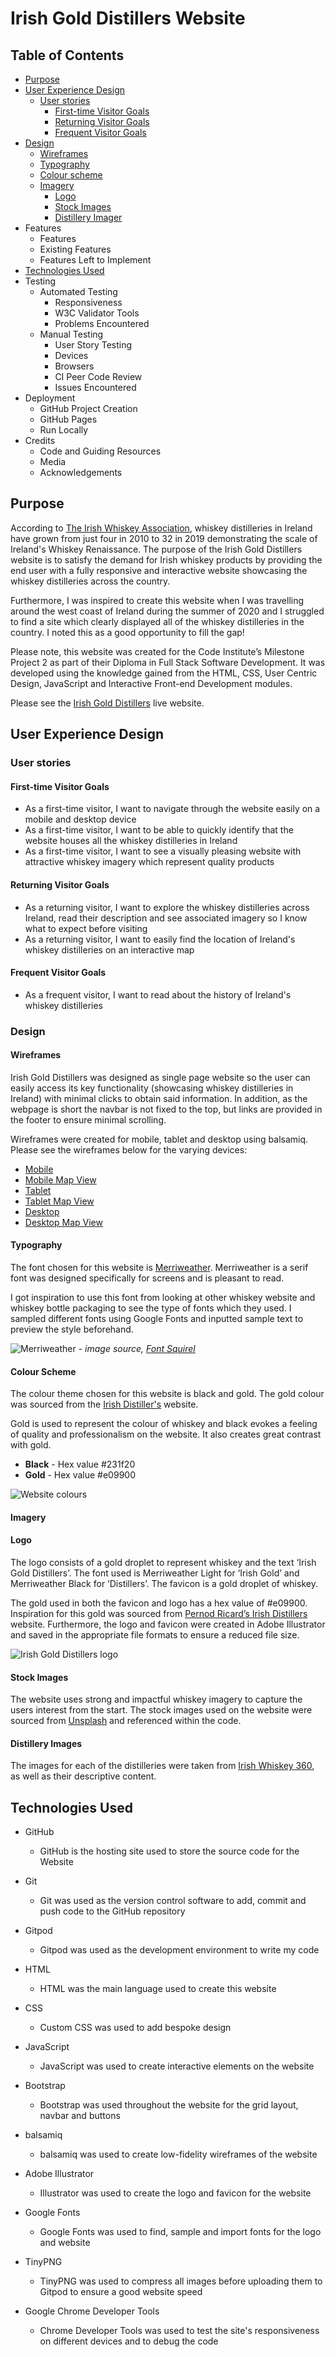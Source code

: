 # Irish Gold Distillers Website

## Table of Contents
* [Purpose](#purpose)
* [User Experience Design](#user-experience-design)
    * [User stories](#user-stories)
        * [First-time Visitor Goals](#first-time-visitor-goals)
        * [Returning Visitor Goals](#returning-visitor-goals)
        * [Frequent Visitor Goals](#frequent-visitor-goals)
* [Design](#design)
    * [Wireframes](#wireframes)
    * [Typography](#typography)
    * [Colour scheme](#colour-scheme)
    * [Imagery](#imagery)
        * [Logo](#logo)
        * [Stock Images](#stock-images)
        * [Distillery Imager](#distillery-images)
* Features
    * Features
    * Existing Features
    * Features Left to Implement
* [Technologies Used](#technologies-used)
* Testing
    * Automated Testing
        * Responsiveness
        * W3C Validator Tools
        * Problems Encountered
    * Manual Testing
        * User Story Testing
        * Devices
        * Browsers
        * CI Peer Code Review
        * Issues Encountered
* Deployment
    * GitHub Project Creation
    * GitHub Pages
    * Run Locally
* Credits
    * Code and Guiding Resources
    * Media
    * Acknowledgements

## Purpose

According to [The Irish Whiskey Association](https://www.drinksireland.ie/Sectors/DI/DI.nsf/vPagesWhiskey/Industry_in_Ireland~the-irish-whiskey-industry!OpenDocument), whiskey distilleries in Ireland have grown from just four in 2010 to 32 in 2019 demonstrating the scale of Ireland's Whiskey Renaissance. The purpose of the Irish Gold Distillers website is to satisfy the demand for Irish whiskey products by providing the end user with a fully responsive and interactive website showcasing the whiskey distilleries across the country. 

Furthermore, I was inspired to create this website when I was travelling around the west coast of Ireland during the summer of 2020 and I struggled to find a site which clearly displayed all of the whiskey distilleries in the country. I noted this as a good opportunity to fill the gap!

Please note, this website was created for the Code Institute’s Milestone Project 2 as part of their Diploma in Full Stack Software Development. It was developed using the knowledge gained from the HTML, CSS, User Centric Design, JavaScript and Interactive Front-end Development modules.

Please see the [Irish Gold Distillers](https://jessicajuliet.github.io/irish-gold-distillers/) live website.

## User Experience Design

### User stories

#### First-time Visitor Goals

* As a first-time visitor, I want to navigate through the website easily on a mobile and desktop device
* As a first-time visitor, I want to be able to quickly identify that the website houses all the whiskey distilleries in Ireland 
* As a first-time visitor, I want to see a visually pleasing website with attractive whiskey imagery which represent quality products

#### Returning Visitor Goals

* As a returning visitor, I want to explore the whiskey distilleries across Ireland, read their description and see associated imagery so I know what to expect before  visiting
* As a returning visitor, I want to easily find the location of Ireland's whiskey distilleries on an interactive map

#### Frequent Visitor Goals
* As a frequent visitor, I want to read about the history of Ireland's whiskey distilleries

### Design

#### Wireframes

Irish Gold Distillers was designed as single page website so the user can easily access its key functionality (showcasing whiskey distilleries in Ireland) with minimal clicks to obtain said information. In addition, as the webpage is short the navbar is not fixed to the top, but links are provided in the footer to ensure minimal scrolling. 

Wireframes were created for mobile, tablet and desktop using balsamiq. Please see the wireframes below for the varying devices:

* [Mobile](https://github.com/JessicaJuliet/irish-gold-distillers/blob/1b44ad115d37410ba98e85bcfdb99d100b33c9df/wireframes/mobile.png)
* [Mobile Map View](https://github.com/JessicaJuliet/irish-gold-distillers/blob/1b44ad115d37410ba98e85bcfdb99d100b33c9df/wireframes/mobile-map-view.png)
* [Tablet](https://github.com/JessicaJuliet/irish-gold-distillers/blob/1b44ad115d37410ba98e85bcfdb99d100b33c9df/wireframes/tablet.png)
* [Tablet Map View](https://github.com/JessicaJuliet/irish-gold-distillers/blob/1b44ad115d37410ba98e85bcfdb99d100b33c9df/wireframes/tablet-map-view.png)
* [Desktop](https://github.com/JessicaJuliet/irish-gold-distillers/blob/1b44ad115d37410ba98e85bcfdb99d100b33c9df/wireframes/desktop.png)
* [Desktop Map View](https://github.com/JessicaJuliet/irish-gold-distillers/blob/1b44ad115d37410ba98e85bcfdb99d100b33c9df/wireframes/desktop-map-view.png)

#### Typography

The font chosen for this website is [Merriweather](https://fonts.google.com/specimen/Merriweather). Merriweather is a serif font was designed specifically for screens and is pleasant to read. 

I got inspiration to use this font from looking at other whiskey website and whiskey bottle packaging to see the type of fonts which they used. I sampled different fonts using Google Fonts and inputted sample text to preview the style beforehand.

![Merriweather](assets/img/merriweather.png) - *image source, [Font Squirel](https://www.fontsquirrel.com/fonts/merriweather)*

#### Colour Scheme

The colour theme chosen for this website is black and gold. The gold colour was sourced from the [Irish Distiller's](https://www.irishdistillers.ie/) website.

Gold is used to represent the colour of whiskey and black evokes a feeling of quality and professionalism on the website. It also creates great contrast with gold. 

* **Black** - Hex value #231f20
* **Gold** - Hex value #e09900

![Website colours](assets/img/colour-scheme.png) 

#### Imagery

#### Logo

The logo consists of a gold droplet to represent whiskey and the text ‘Irish Gold Distillers’. The font used is Merriweather Light for ‘Irish Gold’ and Merriweather Black for ‘Distillers’.  The favicon is a gold droplet of whiskey. 

The gold used in both the favicon and logo has a hex value of #e09900. Inspiration for this gold was sourced from [Pernod Ricard’s Irish Distillers](https://www.irishdistillers.ie/) website. Furthermore, the logo and favicon were created in Adobe Illustrator and saved in the appropriate file formats to ensure a reduced file size. 

![Irish Gold Distillers logo](assets/img/igd-logo-black.png)

#### Stock Images

The website uses strong and impactful whiskey imagery to capture the users interest from the start. The stock images used on the website were sourced from [Unsplash](https://unsplash.com) and referenced within the code.

#### Distillery Images

The images for each of the distilleries were taken from [Irish Whiskey 360](https://irishwhiskey360.com/discover-irelands-whiskey-distilleries/), as well as their descriptive content. 

## Technologies Used

* GitHub
    
    *   GitHub is the hosting site used to store the source code for the Website

* Git

    * Git was used as the version control software to add, commit and push code to the GitHub repository

* Gitpod

    * Gitpod was used as the development environment to write my code

* HTML

    * HTML was the main language used to create this website

* CSS

    * Custom CSS was used to add bespoke design

* JavaScript

    * JavaScript was used to create interactive elements on the website

* Bootstrap

    * Bootstrap was used throughout the website for the grid layout, navbar and buttons

* balsamiq

    * balsamiq was used to create low-fidelity wireframes of the website

* Adobe Illustrator

    * Illustrator was used to create the logo and favicon for the website

* Google Fonts

    * Google Fonts was used to find, sample and import fonts for the logo and website

* TinyPNG

    * TinyPNG was used to compress all images before uploading them to Gitpod to ensure a good website speed

* Google Chrome Developer Tools

    * Chrome Developer Tools was used to test the site's responsiveness on different devices and to debug the code




